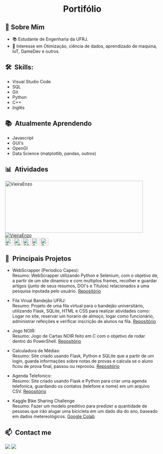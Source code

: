 <h1 align="center">Portifólio</h1>

<div>

  ## 🔭 Sobre Mim

  - 📚 Estudante de Engenharia da UFRJ.
  - 📜 Interesse em Otimização, ciência de dados, aprendizado de maquina, IoT, GameDev e outros.

  

</div>


<div>

  ## 🛠️ &nbsp;Skills:
  
  - Visual Studio Code
  - SQL
  - Git
  - Python
  - C++
  - Inglês
  
  
</div>


<div>

  ## 📚 &nbsp;Atualmente Aprendendo
  
  - Javascript
  - GUI's
  - OpenGl
  - Data Science (matplotlib, pandas, outros)

</div>


<div>

  ## 📊 &nbsp;Atividades
  
  <a href="https://github.com/VieiraEnzo">
    <img width=450 height=170 align="center" alt="VieiraEnzo" src="https://github-readme-stats.vercel.app/api?username=VieiraEnzo&theme=dracula&show_icons=true&bg_color=0D1117&hide_border=true&count_private=true" />
  </a>
  
  <a href="https://github.com/VieiraEnzo">
    <img align="center" alt="VieiraEnzo" src="https://github-readme-stats.vercel.app/api/top-langs/?username=VieiraEnzo&theme=dracula&layout=compact&bg_color=0D1117&hide_border=true&count_private=true" />
  </a>
  
  <br>
  <img align="center" height=25 alt="Python" src="https://img.shields.io/badge/Python-14354C?style=for-the-badge&logo=python&logoColor=white">
  <img align="center" height=25 alt="HTML" src="https://img.shields.io/badge/HTML5-E34F26?style=for-the-badge&logo=html5&logoColor=white">
  <img align="center" height=25 alt="CSS" src="https://img.shields.io/badge/CSS3-1572B6?style=for-the-badge&logo=css3&logoColor=white">
  <img align="center" height=25 alt="C" src="https://img.shields.io/badge/C-00599C?style=for-the-badge&logo=c&logoColor=white">
  <img align="center" height=25 alt="C" src="https://img.shields.io/badge/Flask-000000?style=for-the-badge&logo=flask&logoColor=white">
  <br>
</div>


<div>

  ## 💾 &nbsp;Principais Projetos
  
  - WebScrapper (Periodico Capes): 
    <br>Resumo: WebScrapper utilizando Python e Selenium, com o objetivo de, a partir de um site dinamico e com multiplos frames, recolher e guardar artigos (junto de seus resumos, DOI's e Títulos) relacionados a uma pesquisa inputada pelo usuário. <a href="https://github.com/VieiraEnzo/WebScapper-PeriodicoCapes" target="_blank">Repositório</a>
  
  - Fila Virual Bandejâo UFRJ:
    <br>Resumo: Projeto de uma fila virtual para o bandejão universitário, utilizando Flask, SQLite, HTML e CSS para realizar atividades como: Logar no site, reservar um horario de almoço, logar como funcionário, administrar refeições e verificar inscrição de alunos na fila. <a href="https://github.com/VieiraEnzo/Fila-Bandeco" target="_blank">Repositório</a>
  
  - Jogo NOIR:
    <br>Resumo: Jogo de Cartas NOIR feito em C com o objetivo de rodar dentro do PowerShell. <a href="https://github.com/VieiraEnzo/Noir-Game" target="_blank">Repositório</a>
  
  - Calculadora de Médias:
    <br>Resumo: Site criado usando Flask, Python e SQLite que a partir de um login, guarda informações sobre notas de provas e calcula se o aluno ficou de prova final, passou ou reprovou. <a href="https://github.com/VieiraEnzo/Web-CaludoraMedia" target="_blank">Repositório</a>
  
  - Agenda Telefonico:
  <br>Resumo: Site criado usando Flask e Python para criar uma agenda telefonica, guardando os contatos (telefone e nome) em um arquivo CSV. <a href="https://github.com/VieiraEnzo/Web-AgendaTelefonica" target="_blank">Repositório</a>
  
  - Kaggle Bike Sharing Challenge
   <br>Resumo: Fazer um modelo preditivo para predizer a quantidade de pessoas que irão alugar uma bicicleta em um dado dia do ano, baseado em dados metereológicos. <a href="https://colab.research.google.com/drive/1XHx935xvlPgwdKwjjIRbkh0HbeWgKrm_?usp=sharing" target="_blank">Google Colab</a>


<div>

  ## 📫 &nbsp;Contact me 
  
  <a href="https://www.linkedin.com/in/enzo-vieira-9a6745252/" target="_blank"> <img src="https://img.shields.io/badge/LinkedIn-0077B5?style=for-the-badge&logo=linkedin&logoColor=white"></a>
  <a href="mailto:vieira,enzof@gmail.com" target="_blank"> <img src="https://img.shields.io/badge/Gmail-D14836?style=for-the-badge&logo=gmail&logoColor=white"></a>
  
</div>
